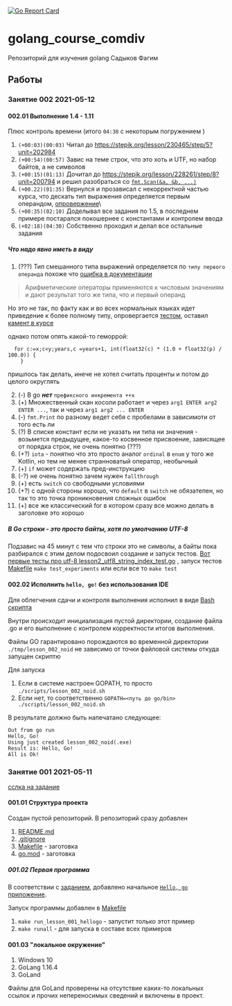 [![Go Report Card](https://goreportcard.com/badge/github.com/comdiv/golang_course_comdiv)](https://goreportcard.com/report/github.com/comdiv/golang_course_comdiv)

# golang_course_comdiv

Репозиторий для изучения golang Садыков Фагим

## Работы

### Занятие 002 2021-05-12

#### 002.01 Выполнение 1.4 - 1.11

Плюс контроль времени (итого `04:30` с некоторым погружением )

1. `(+00:03)(00:03)` Читал до https://stepik.org/lesson/230465/step/5?unit=202984
2. `(+00:54)(00:57)` Завис на теме строк, что это хоть и UTF, но набор байтов, а не символов
3. `(+00:15)(01:13)` Дочитал до https://stepik.org/lesson/228261/step/8?unit=200794 и решил разобраться
   со [`fmt.Scan(&a, &b, ...)`](cmd/lesson_002_scan_multiple.go)
4. `(+00.22)(01:35)` Вернулся и прозависал с некорректной частью курса, что дескать тип выражения определяется первым
   операндом, [опровержение](internal/experiments/lesson2_go_operandorder_test.go)\
5. `(+00:35)(02:10)` Доделывал все задания по 1.5, в последнем примере постарался покошернее с константами и контролем
   ввода
6. `(+02:18)(04:30)` Собственно проходил и делал все остальные задания

##### Что надо явно иметь в виду

1. (???) Тип смешанного типа выражений определяется по `типу первого операнда`
   похоже что [ошибка в документации](https://stepik.org/lesson/228261/step/6?unit=200794)

> Арифметические операторы применяются к числовым значениям и дают результат того же типа, что и первый операнд

Но это не так, по факту как и во всех нормальных языках идет приведение к более полному типу,
опровергается [тестом](internal/experiments/lesson2_go_operandorder_test.go),
оставил [камент в курсе](https://stepik.org/lesson/228261/step/6?discussion=3798398&unit=200794)

однако потом опять какой-то геморрой:

```
  for c:=x;c<y;years,c =years+1, int(float32(c) * (1.0 + float32(p) / 100.0)) {
    }
```

пришлось так делать, инече не хотел считать проценты и потом до целого округлять

2. (-) В go ***нет*** `префиксного инкремента ++x`
3. (+) Множественный скан косоли работает и через `arg1 ENTER arg2 ENTER ...`, так и через `arg1 arg2 ... ENTER`
4. (-) `fmt.Print` по разному ведет себя с пробелами в зависимоти от того есть ли
5. (?) В списке констант если не указать ни типа ни значения - возьмется предыдущее, какое-то косвенное присвоение,
   зависящее от порядка строк, не очень понятно (???)
6. (+?) `iota` - понятно что это просто аналог `ordinal` в `enum` у того же Kotlin, но тем не менее странноватый
   оператор, необычный
7. (+) `if` может содержать пред-инструкцию
8. (-?) не очень понятно зачем нужен `fallthrough`
9. (+) есть `switch` со свободными условиями
10. (+?) с одной стороны хорошо, что `default` в `switch` не обязатепен, но так то это точка проникновения сложных
    ошибок
11. (+) все же классический for в котором сразу все можно делать в заголовке это хорошо

##### В Go строки - это просто байты, хотя по умолчанию UTF-8

Подзавис на 45 минут с тем что строки это не символы, а байты пока разбирался с этим делом подосвоил создание и запуск
тестов. [Вот первые тесты про utf-8 lesson2_utf8_string_index_test.go](internal/experiments/lesson2_utf8_string_index_test.go)
, запуск тестов [Makefile](Makefile) `make test_experiments` или если все то `make test`

#### 002.02 Исполнить `hello, go!` без использования IDE

Для облегчения сдачи и контроля выполнения исполнил в виде [Bash скрипта](./scripts/lesson_002_noid.sh)

Внутри происходит инициализация пустой директории, создание файла .go и его выполнение с контролем корректности итогов
выполнения.

Файлы GO гарантировано порождаются во временной директории `./tmp/lesson_002_noid` не зависимо от точки файловой системы
откуда запущен скриптю

Для запуска

1. Если в системе настроен GOPATH, то просто `./scripts/lesson_002_noid.sh`
2. Если нет, то соответственно `GOPATH=<путь до go/bin> ./scripts/lesson_002_noid.sh`

В результате должно быть напечатано следующее:

```
Out from go run
Hello, Go!
Using just created lesson_002_noid(.exe)
Result is: Hello, Go!
All is Ok!
```

### Занятие 001 2021-05-11

[сслка на задание](https://classroom.google.com/u/0/c/MzM5NDA2NTc2ODk5/a/MzM5NDA2NTc2OTY0/details)

#### 001.01 Структура проекта

Создан пустой репозиторий. В репозиторий сразу добавлен

1. [README.md](README.md)
2. [.gitignore](.gitignore)
3. [Makefile](Makefile) - заготовка
4. [go.mod](go.mod) - заготовка

##### 001.02 Первая программа

В соответствии с [заданием](https://stepik.org/lesson/228260/step/1?unit=200793), добавлено
начальное [`Hello, go` приложение](cmd/lesson_001_hellogo.go).

Запуск программы добавлен в [Makefile](Makefile)

1. `make run_lesson_001_hellogo` - запустит только этот пример
2. `make runall` - для запуска в составе всех примеров

#### 001.03  "локальное окружение"

1. Windows 10
2. GoLang 1.16.4
3. GoLand

Файлы для GoLand проверены на отсутствие каких-то локальных ссылок и прочих непереносимых сведений и включены в проект.
